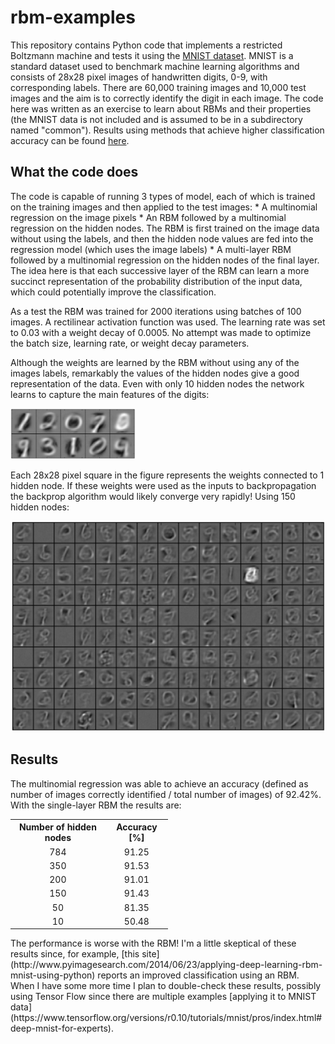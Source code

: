 # rbm-examples

This repository contains Python code that implements a restricted Boltzmann machine and tests it using the
[MNIST dataset](http://yann.lecun.com/exdb/mnist). MNIST is a standard dataset used to benchmark
machine learning algorithms and consists of 28x28 pixel images of handwritten digits, 0-9, with corresponding
labels. There are 60,000 training images and 10,000 test images and the aim is to correctly identify the digit
in each image.
The code here was written as an exercise to learn about RBMs and their properties
(the MNIST data is not included and is assumed to be in a subdirectory named "common").
Results using methods that achieve higher classification accuracy can be found
[here](http://yann.lecun.com/exdb/mnist).

## What the code does
<p></p>
The code is capable of running 3 types of model,
each of which is trained on the training images and then applied to the test images:
* A multinomial regression on the image pixels
* An RBM followed by a multinomial regression on the hidden nodes. The RBM is first trained on the image data without
using the labels, and then the hidden node values are fed into the regression model (which uses the image labels)
* A multi-layer RBM followed by a multinomial regression on the hidden nodes of the final layer.
The idea here is that each successive layer of the RBM can learn a more succinct representation of the
probability distribution of the input data, which could potentially improve the classification.

As a test the RBM was trained for 2000 iterations using batches of 100 images.
A rectilinear activation function was used.
The learning rate was set to 0.03 with a weight decay of 0.0005.
No attempt was made to optimize the batch size, learning rate, or weight decay parameters.

Although the weights are learned by the RBM without using any of the images labels,
remarkably the values of the hidden nodes give a good representation of the data.
Even with only 10 hidden nodes the network learns to capture the main features of the digits:

<img src="weights10.png" width="200" />

Each 28x28 pixel square in the figure represents the weights connected to 1 hidden node.
If these weights were used as the inputs to backpropagation the backprop algorithm
would likely converge very rapidly!
Using 150 hidden nodes:

<img src="weights150.png" width="600" />

## Results
<p></p>
The multinomial regression was able to achieve an accuracy
(defined as number of images correctly identified / total number of images)
of 92.42%. With the single-layer RBM the results are:

<table style="width:50%">
  <tr>
    <th>Number of hidden nodes</th>
    <th>Accuracy [%]</th> 
  </tr>
  <tr> <td align="center"> 784 </td> <td align="center"> 91.25 </td> </tr>
  <tr> <td align="center"> 350 </td> <td align="center"> 91.53 </td> </tr>
  <tr> <td align="center"> 200 </td> <td align="center"> 91.01 </td> </tr>
  <tr> <td align="center"> 150 </td> <td align="center"> 91.43 </td> </tr>
  <tr> <td align="center"> 50  </td> <td align="center"> 81.35 </td> </tr>
  <tr> <td align="center"> 10  </td> <td align="center"> 50.48 </td> </tr>
</table>
<p></p>
The performance is worse with the RBM! I'm a little skeptical of these results since, for example,
[this site](http://www.pyimagesearch.com/2014/06/23/applying-deep-learning-rbm-mnist-using-python)
reports an improved classification using an RBM. When I have some more time
I plan to double-check these results, possibly using Tensor Flow since there are multiple examples
[applying it to MNIST data](https://www.tensorflow.org/versions/r0.10/tutorials/mnist/pros/index.html#deep-mnist-for-experts).


